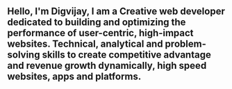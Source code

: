 ## Hello, I'm Digvijay, I am a Creative web developer dedicated to building and optimizing the performance of user-centric, high-impact websites. Technical, analytical and problem-solving skills to create competitive advantage and revenue growth dynamically, high speed websites, apps and platforms.

